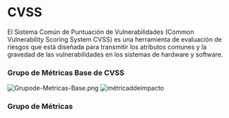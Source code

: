 # CVSS 

El Sistema Común de Puntuación de Vulnerabilidades (Common Vulnerability Scoring System CVSS) es una herramienta de evaluación de riesgos que está diseñada para transmitir los atributos comunes y la gravedad de las vulnerabilidades en los sistemas de hardware y software.

### Grupo de Métricas Base de CVSS
![Grupode-Metricas-Base.png](https://i.postimg.cc/VLVfd3bP/Grupode-Metricas-Base.png)
![métricaddeimpacto](https://i.postimg.cc/SNKhWqBt/metricasdeimpacto.png)
### Grupo de Métricas 
